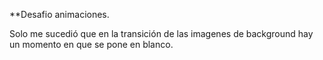 **Desafio animaciones.

Solo me sucedió que en la transición de las imagenes de background hay un momento en que se pone en blanco.
